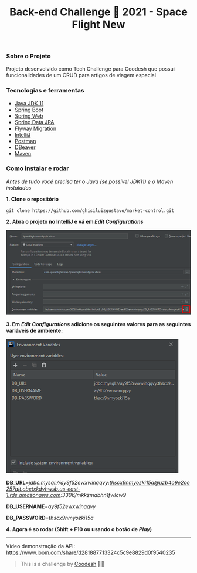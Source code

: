 
<h1 align="center"> Back-end Challenge 🏅 2021 - Space Flight New </h1>

<br>

### Sobre o Projeto

Projeto desenvolvido como Tech Challenge para Coodesh que possui
funcionalidades de um CRUD para artigos de viagem espacial

### Tecnologias e ferramentas

* [Java JDK 11](https://www.oracle.com/br/java/technologies/javase/jdk11-archive-downloads.html)
* [Spring Boot](https://spring.io/projects/spring-boot)
* [Spring Web](https://docs.spring.io/spring-boot/docs/2.6.1/reference/htmlsingle/#boot-features-developing-web-applications)
* [Spring Data JPA](https://docs.spring.io/spring-boot/docs/2.6.1/reference/htmlsingle/#boot-features-jpa-and-spring-data)
* [Flyway Migration](https://docs.spring.io/spring-boot/docs/2.6.1/reference/htmlsingle/#howto-execute-flyway-database-migrations-on-startup)
* [IntelliJ](https://www.jetbrains.com/pt-br/idea/)
* [Postman](https://www.postman.com/)
* [DBeaver](https://dbeaver.io/)
* [Maven](https://maven.apache.org/)

### Como instalar e rodar

*Antes de tudo você precisa ter o Java (se possível JDK11) e o Maven instalados*

**1. Clone o repositório**
   ```
   git clone https://github.com/ghisiluizgustavo/market-control.git
   ```
**2. Abra o projeto no IntelliJ e vá em *Edit Configurations***

![Alt Text](assets/edit-config.png)

**3. Em *Edit Configurations* adicione os seguintes valores para as seguintes
variáveis de ambiente:**
   
![Alt Text](assets/env-var.png)
   
**DB_URL**=*jdbc:mysql://ay9f52ewxwinqqvy:thscx9nmyozki15a@uzb4o9e2oe257glt.cbetxkdyhwsb.us-east-1.rds.amazonaws.com:3306/mkkzmabhn1fwlcw9*

**DB_USERNAME**=*ay9f52ewxwinqqvy*

**DB_PASSWORD**=*thscx9nmyozki15a*

**4. Agora é so rodar (Shift + F10 ou usando o botão de _Play_)**

<hr>

Vídeo demonstração da API:
https://www.loom.com/share/d281887713324c5c9e8829d0f9540235

>This is a challenge by [Coodesh](https://coodesh.com/) 👨‍💻